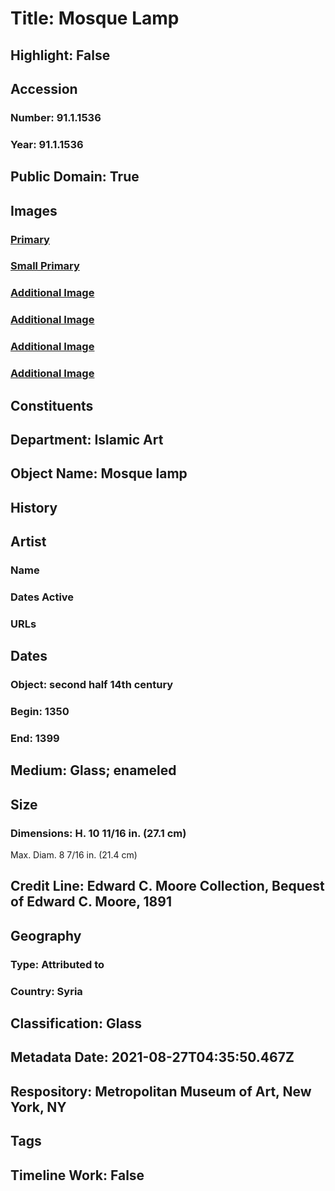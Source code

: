 # Title: Mosque Lamp
## Highlight: False
## Accession
### Number: 91.1.1536
### Year: 91.1.1536
## Public Domain: True
## Images
### [Primary](https://images.metmuseum.org/CRDImages/is/original/DP210497.jpg)
### [Small Primary](https://images.metmuseum.org/CRDImages/is/web-large/DP210497.jpg)
### [Additional Image](https://images.metmuseum.org/CRDImages/is/original/sf91-1-1536a.jpg)
### [Additional Image](https://images.metmuseum.org/CRDImages/is/original/sf91-1-1536b.jpg)
### [Additional Image](https://images.metmuseum.org/CRDImages/is/original/91.1.1536.jpg)
### [Additional Image](https://images.metmuseum.org/CRDImages/is/original/18531.jpg)
## Constituents
## Department: Islamic Art
## Object Name: Mosque lamp
## History
## Artist
### Name
### Dates Active
### URLs
## Dates
### Object: second half 14th century
### Begin: 1350
### End: 1399
## Medium: Glass; enameled
## Size
### Dimensions: H. 10 11/16 in. (27.1 cm)
Max. Diam. 8 7/16 in. (21.4 cm)
## Credit Line: Edward C. Moore Collection, Bequest of Edward C. Moore, 1891
## Geography
### Type: Attributed to
### Country: Syria
## Classification: Glass
## Metadata Date: 2021-08-27T04:35:50.467Z
## Respository: Metropolitan Museum of Art, New York, NY
## Tags
## Timeline Work: False
